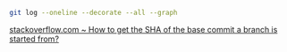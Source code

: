 ```sh
git log --oneline --decorate --all --graph
```
[stackoverflow.com ~ How to get the SHA of the base commit a branch is started from?](https://stackoverflow.com/questions/42561568/how-to-get-the-sha-of-the-base-commit-a-branch-is-started-from#comment72257546_42561568)

